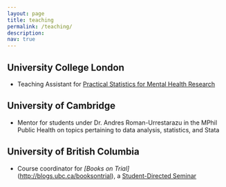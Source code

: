 ```yaml
---
layout: page
title: teaching
permalink: /teaching/
description:
nav: true
---
```


## University College London

-   Teaching Assistant for [Practical Statistics for Mental Health Research](https://www.ucl.ac.uk/module-catalogue/modules/practical-statistics-for-mental-health-research/PSBS0008)

## University of Cambridge

-   Mentor for students under Dr. Andres Roman-Urrestarazu in the MPhil Public Health on topics pertaining to data analysis, statistics, and Stata

## University of British Columbia

-   Course coordinator for *[Books on Trial]*(http://blogs.ubc.ca/booksontrial), a [Student-Directed Seminar](https://students.ubc.ca/enrolment/courses/student-directed-seminars)

